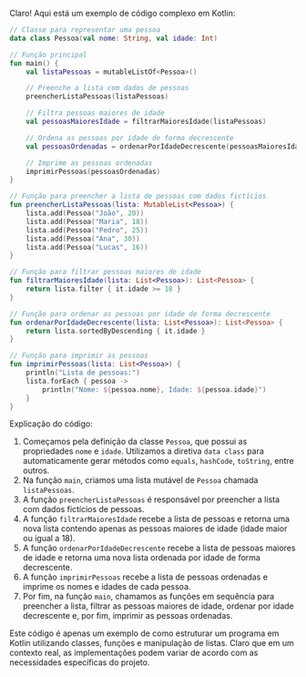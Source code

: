 Claro! Aqui está um exemplo de código complexo em Kotlin:

```kotlin
// Classe para representar uma pessoa
data class Pessoa(val nome: String, val idade: Int)

// Função principal
fun main() {
    val listaPessoas = mutableListOf<Pessoa>()

    // Preenche a lista com dados de pessoas
    preencherListaPessoas(listaPessoas)

    // Filtra pessoas maiores de idade
    val pessoasMaioresIdade = filtrarMaioresIdade(listaPessoas)

    // Ordena as pessoas por idade de forma decrescente
    val pessoasOrdenadas = ordenarPorIdadeDecrescente(pessoasMaioresIdade)

    // Imprime as pessoas ordenadas
    imprimirPessoas(pessoasOrdenadas)
}

// Função para preencher a lista de pessoas com dados fictícios
fun preencherListaPessoas(lista: MutableList<Pessoa>) {
    lista.add(Pessoa("João", 20))
    lista.add(Pessoa("Maria", 18))
    lista.add(Pessoa("Pedro", 25))
    lista.add(Pessoa("Ana", 30))
    lista.add(Pessoa("Lucas", 16))
}

// Função para filtrar pessoas maiores de idade
fun filtrarMaioresIdade(lista: List<Pessoa>): List<Pessoa> {
    return lista.filter { it.idade >= 18 }
}

// Função para ordenar as pessoas por idade de forma decrescente
fun ordenarPorIdadeDecrescente(lista: List<Pessoa>): List<Pessoa> {
    return lista.sortedByDescending { it.idade }
}

// Função para imprimir as pessoas
fun imprimirPessoas(lista: List<Pessoa>) {
    println("Lista de pessoas:")
    lista.forEach { pessoa ->
        println("Nome: ${pessoa.nome}, Idade: ${pessoa.idade}")
    }
}
```

Explicação do código:
1. Começamos pela definição da classe `Pessoa`, que possui as propriedades `nome` e `idade`. Utilizamos a diretiva `data class` para automaticamente gerar métodos como `equals`, `hashCode`, `toString`, entre outros.
2. Na função `main`, criamos uma lista mutável de `Pessoa` chamada `listaPessoas`.
3. A função `preencherListaPessoas` é responsável por preencher a lista com dados fictícios de pessoas.
4. A função `filtrarMaioresIdade` recebe a lista de pessoas e retorna uma nova lista contendo apenas as pessoas maiores de idade (idade maior ou igual a 18).
5. A função `ordenarPorIdadeDecrescente` recebe a lista de pessoas maiores de idade e retorna uma nova lista ordenada por idade de forma decrescente.
6. A função `imprimirPessoas` recebe a lista de pessoas ordenadas e imprime os nomes e idades de cada pessoa.
7. Por fim, na função `main`, chamamos as funções em sequência para preencher a lista, filtrar as pessoas maiores de idade, ordenar por idade decrescente e, por fim, imprimir as pessoas ordenadas.

Este código é apenas um exemplo de como estruturar um programa em Kotlin utilizando classes, funções e manipulação de listas. Claro que em um contexto real, as implementações podem variar de acordo com as necessidades específicas do projeto.